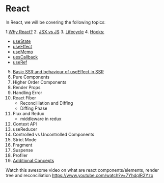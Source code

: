 # React

In React, we will be covering the following topics:

1.[Why React?](https://github.com/ishwarrimal/frontend-interview-preps/tree/main/React/ReactInterview#why-react) 2. [JSX vs JS](https://github.com/ishwarrimal/frontend-interview-preps/tree/main/React/ReactInterview#jsx-vs-js) 3. [Lifecycle](https://ishwar-rimal.medium.com/execution-sequence-of-hooks-in-react-functional-components-b4a2ef69f9b0) 4. [Hooks:](https://github.com/ishwarrimal/frontend-interview-preps/tree/main/React/ReactInterview#hooks)

- [useState](https://github.com/ishwarrimal/frontend-interview-preps/tree/main/React/ReactInterview#usestate)
- [useEffect](https://github.com/ishwarrimal/frontend-interview-preps/tree/main/React/ReactInterview#useeffect)
- [useMemo](https://github.com/ishwarrimal/frontend-interview-preps/tree/main/React/ReactInterview#usememo)
- [uesCallback](https://github.com/ishwarrimal/frontend-interview-preps/tree/main/React/ReactInterview#usecallback)
- [useRef](https://github.com/ishwarrimal/frontend-interview-preps/tree/main/React/ReactInterview#useref)

5. [Basic SSR and behaviour of useEffect in SSR](https://ishwar-rimal.medium.com/execution-sequence-of-hooks-in-react-functional-components-b4a2ef69f9b0)
6. Pure Components
7. Higher Order Components
8. Render Props
9. Handling Error
10. React Fiber
    - Reconcilliation and Diffing
    - Diffing Phase
11. Flux and Redux
    - middleware in redux
12. Context API
13. useReducer
14. Controlled vs Uncontrolled Components
15. Strict Mode
16. Fragment
17. Suspense
18. Profiler
19. [Additional Concepts](https://ishwar-rimal.medium.com/react-concepts-a5cf39bdd5d)

Watch this awesome video on what are react components/elements, render tree and reconciliation
https://www.youtube.com/watch?v=7YhdqIR2Yzo
